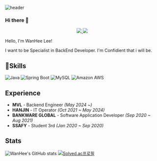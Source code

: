 ![header](https://capsule-render.vercel.app/api?type=waving&color=auto&height=210&text=WannyWanny&animation=fadeIn&fontAlignY=35)

### Hi there 👋

<div align = center>
<a href="https://github.com/WannyWanny" target="_blank">
<img src="https://img.shields.io/badge/GitHub-181717?style=flat-square&logo=GITHUB&logoColor=white"/>
</a>
<a href="https://www.linkedin.com/in/%EC%99%84%ED%9D%AC-%EC%9D%B4-670823234/" target="_blank">
<img src="https://img.shields.io/badge/LinkedIn-0A66C2?style=flat-square&logo=LINKEDIN&logoColor=white"/>
</a>
</div>

Hello, I'm WanHee Lee!

I want to be Specialist in BackEnd Developer. I'm Confidient that i will be. <br/>
## 💪Skills
![Java](https://img.shields.io/badge/Java-007396.svg?&style=for-the-badge&logo=Java&logoColor=white)
![Spring Boot](https://img.shields.io/badge/Spring-6DB33F.svg?&style=for-the-badge&logo=Spring&logoColor=white)
![MySQL](https://img.shields.io/badge/MySQL-4479A1.svg?&style=for-the-badge&logo=MySQL&logoColor=white)
![Amazon AWS](https://img.shields.io/badge/AWS-232F3E.svg?&style=for-the-badge&logo=AmazonAWS&logoColor=white)

## Experience
- **MVL** - Backend Engineer *(May 2024 ~)*
- **HANJIN** - IT Operator *(Oct 2021 ~ May 2024)*
- **BANKWARE GLOBAL** - Software Application Developer *(Sep 2020 ~ Aug 2021)*
- **SSAFY** - Student 3rd *(Jan 2020 ~ Sep 2020)*

## Stats
![WanHee's GitHub stats](https://github-readme-stats.vercel.app/api?username=WannyWanny&theme=solarized-light&show_icons=true&theme=radical)
[![Solved.ac프로필](http://mazassumnida.wtf/api/generate_badge?boj=lejent3)](https://solved.ac/lejent3)
